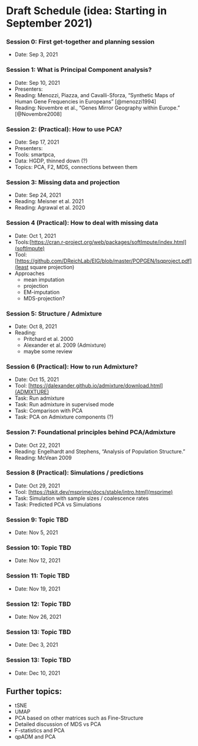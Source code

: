 # Draft Schedule (idea: Starting in September 2021)

### Session 0: First get-together and planning session
- Date: Sep 3, 2021 

### Session 1: What is Principal Component analysis?
- Date: Sep 10, 2021
- Presenters:
- Reading: Menozzi, Piazza, and Cavalli-Sforza, “Synthetic Maps of Human Gene Frequencies in Europeans” [@menozzi1994]
- Reading: Novembre et al., “Genes Mirror Geography within Europe.” [@Novembre2008]

### Session 2: (Practical): How to use PCA?
- Date: Sep 17, 2021
- Presenters:
- Tools: smartpca,
- Data: HGDP, thinned down (?)
- Topics: PCA, F2, MDS, connections between them

### Session 3: Missing data and projection
- Date: Sep 24, 2021
- Reading: Meisner et al. 2021
- Reading: Agrawal et al. 2020

### Session 4 (Practical): How to deal with missing data
- Date: Oct 1, 2021
- Tools:[https://cran.r-project.org/web/packages/softImpute/index.html](softImpute)
- Tool: [https://github.com/DReichLab/EIG/blob/master/POPGEN/lsqproject.pdf](least square projection)
- Approaches
  - mean imputation
  - projection
  - EM-imputation
  - MDS-projection?

### Session 5: Structure / Admixture
- Date: Oct 8, 2021
- Reading: 
  - Pritchard et al. 2000
  - Alexander et al. 2009 (Admixture)
  - maybe some review
    
### Session 6 (Practical): How to run Admixture?
- Date: Oct 15, 2021
- Tool: [https://dalexander.github.io/admixture/download.html](ADMIXTURE)
- Task: Run admixture
- Task: Run admixture in supervised mode
- Task: Comparison with PCA
- Task: PCA on Admixture components (?)

### Session 7: Foundational principles behind PCA/Admixture
- Date: Oct 22, 2021
- Reading: Engelhardt and Stephens, “Analysis of Population Structure.”
- Reading: McVean 2009

### Session 8 (Practical): Simulations / predictions
- Date: Oct 29, 2021
- Tool: [https://tskit.dev/msprime/docs/stable/intro.html](msprime)
- Task: Simulation with sample sizes / coalescence rates
- Task: Predicted PCA vs Simulations

### Session 9: Topic TBD
- Date: Nov 5, 2021

### Session 10: Topic TBD
- Date: Nov 12, 2021

### Session 11: Topic TBD
- Date: Nov 19, 2021

### Session 12: Topic TBD
- Date: Nov 26, 2021

### Session 13: Topic TBD
- Date: Dec 3, 2021

### Session 13: Topic TBD
- Date: Dec 10, 2021

## Further topics:
- tSNE
- UMAP
- PCA based on other matrices such as Fine-Structure
- Detailed discussion of MDS vs PCA
- F-statistics and PCA
- qpADM and PCA
